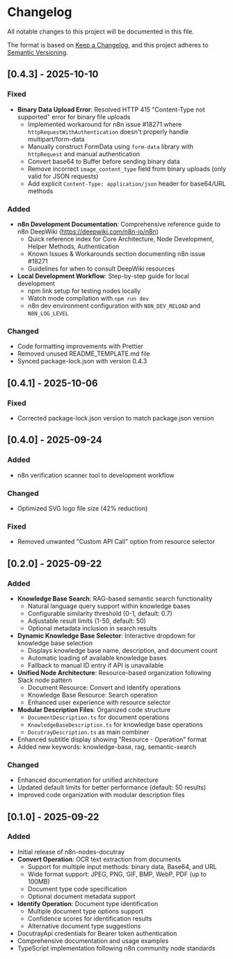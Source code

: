# Changelog

All notable changes to this project will be documented in this file.

The format is based on [Keep a Changelog](https://keepachangelog.com/en/1.0.0/),
and this project adheres to [Semantic Versioning](https://semver.org/spec/v2.0.0.html).

## [0.4.3] - 2025-10-10

### Fixed
- **Binary Data Upload Error**: Resolved HTTP 415 "Content-Type not supported" error for binary file uploads
  - Implemented workaround for n8n issue #18271 where `httpRequestWithAuthentication` doesn't properly handle multipart/form-data
  - Manually construct FormData using `form-data` library with `httpRequest` and manual authentication
  - Convert base64 to Buffer before sending binary data
  - Remove incorrect `image_content_type` field from binary uploads (only valid for JSON requests)
  - Add explicit `Content-Type: application/json` header for base64/URL methods

### Added
- **n8n Development Documentation**: Comprehensive reference guide to n8n DeepWiki (https://deepwiki.com/n8n-io/n8n)
  - Quick reference index for Core Architecture, Node Development, Helper Methods, Authentication
  - Known Issues & Workarounds section documenting n8n issue #18271
  - Guidelines for when to consult DeepWiki resources
- **Local Development Workflow**: Step-by-step guide for local development
  - npm link setup for testing nodes locally
  - Watch mode compilation with `npm run dev`
  - n8n dev environment configuration with `N8N_DEV_RELOAD` and `N8N_LOG_LEVEL`

### Changed
- Code formatting improvements with Prettier
- Removed unused README_TEMPLATE.md file
- Synced package-lock.json with version 0.4.3

## [0.4.1] - 2025-10-06

### Fixed
- Corrected package-lock.json version to match package.json version

## [0.4.0] - 2025-09-24

### Added
- n8n verification scanner tool to development workflow

### Changed
- Optimized SVG logo file size (42% reduction)

### Fixed
- Removed unwanted "Custom API Call" option from resource selector

## [0.2.0] - 2025-09-22

### Added
- **Knowledge Base Search**: RAG-based semantic search functionality
  - Natural language query support within knowledge bases
  - Configurable similarity threshold (0-1, default: 0.7)
  - Adjustable result limits (1-50, default: 50)
  - Optional metadata inclusion in search results
- **Dynamic Knowledge Base Selector**: Interactive dropdown for knowledge base selection
  - Displays knowledge base name, description, and document count
  - Automatic loading of available knowledge bases
  - Fallback to manual ID entry if API is unavailable
- **Unified Node Architecture**: Resource-based organization following Slack node pattern
  - Document Resource: Convert and Identify operations
  - Knowledge Base Resource: Search operation
  - Enhanced user experience with resource selector
- **Modular Description Files**: Organized code structure
  - `DocumentDescription.ts` for document operations
  - `KnowledgeBaseDescription.ts` for knowledge base operations
  - `DocutrayDescription.ts` as main combiner
- Enhanced subtitle display showing "Resource - Operation" format
- Added new keywords: knowledge-base, rag, semantic-search

### Changed
- Enhanced documentation for unified architecture
- Updated default limits for better performance (default: 50 results)
- Improved code organization with modular description files

## [0.1.0] - 2025-09-22

### Added
- Initial release of n8n-nodes-docutray
- **Convert Operation**: OCR text extraction from documents
  - Support for multiple input methods: binary data, Base64, and URL
  - Wide format support: JPEG, PNG, GIF, BMP, WebP, PDF (up to 100MB)
  - Document type code specification
  - Optional document metadata support
- **Identify Operation**: Document type identification
  - Multiple document type options support
  - Confidence scores for identification results
  - Alternative document type suggestions
- DocutrayApi credentials for Bearer token authentication
- Comprehensive documentation and usage examples
- TypeScript implementation following n8n community node standards